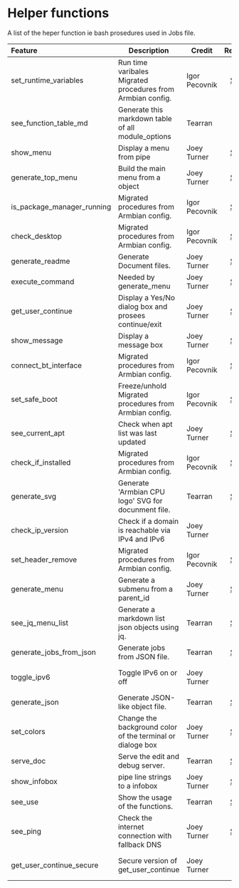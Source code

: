 
# Helper functions
A list of the heper function ie bash prosedures used in Jobs file.

| Feature | Description | Credit | Reference | Documents | Status |
|:------- | ----------- | ----------- |:---------:|:---------:|:------:|
| set_runtime_variables | Run time varibales Migrated procedures from Armbian config. | Igor Pecovnik | [Source](https://github.com/Tearran/configng/blob/main/config.ng.functions.sh#L136) | X | review | 
| see_function_table_md | Generate this markdown table of all module_options | Tearran | X | X | source link Needed | 
| show_menu | Display a menu from pipe | Joey Turner | [Source](https://github.com/Tearran/configng/blob/main/config.ng.functions.sh#L550) | X | WIP | 
| generate_top_menu | Build the main menu from a object | Joey Turner | [Source](https://github.com/Tearran/configng/blob/main/config.ng.functions.sh#L370) | X | review | 
| is_package_manager_running | Migrated procedures from Armbian config. | Igor Pecovnik | [Source](https://github.com/Tearran/configng/blob/main/config.ng.functions.sh#L111) | X | review | 
| check_desktop | Migrated procedures from Armbian config. | Igor Pecovnik | [Source](https://github.com/Tearran/configng/blob/main/config.ng.functions.sh#L16) | X | review | 
| generate_readme | Generate Document files. | Joey Turner | [Source](https://github.com/armbian/configng/blob/main/lib/armbian-configng/documents.sh#L18) | X | review | 
| execute_command | Needed by generate_menu | Joey Turner | [Source](https://github.com/Tearran/configng/blob/main/config.ng.functions.sh#L464) | X | review | 
| get_user_continue | Display a Yes/No dialog box and prosees continue/exit | Joey Turner | [Source](https://github.com/Tearran/configng/blob/main/config.ng.functions.sh#L588) | X | review | 
| show_message | Display a message box | Joey Turner | [Source](https://github.com/Tearran/configng/blob/main/config.ng.functions.sh#486) | [Document](https://github.com/armbian/configng/wiki/interface) | Review | 
| connect_bt_interface | Migrated procedures from Armbian config. | Igor Pecovnik | [Source](https://github.com/Tearran/configng/blob/main/config.ng.functions.sh#L221) | X | review | 
| set_safe_boot | Freeze/unhold Migrated procedures from Armbian config. | Igor Pecovnik | [Source](https://github.com/Tearran/configng/blob/main/config.ng.functions.sh#L188) | X | review | 
| see_current_apt | Check when apt list was last updated | Joey Turner | [Source](https://github.com/Tearran/configng/blob/main/config.ng.functions.sh#667) | X | review | 
| check_if_installed | Migrated procedures from Armbian config. | Igor Pecovnik | [Source](https://github.com/Tearran/configng/blob/main/config.ng.functions.sh#L88) | X | review | 
| generate_svg | Generate 'Armbian CPU logo' SVG for docunment file. | Tearran | [Source](https://github.com/Tearran/configng/blob/main/config.ng.functions.sh#201) | X | review | 
| check_ip_version | Check if a domain is reachable via IPv4 and IPv6 | Joey Turner | X | X | source link Needed | 
| set_header_remove | Migrated procedures from Armbian config. | Igor Pecovnik | [Source](https://github.com/Tearran/configng/blob/main/config.ng.functions.sh#L64) | X | review | 
| generate_menu | Generate a submenu from a parent_id | Joey Turner | [Source](https://github.com/Tearran/configng/blob/main/config.ng.functions.sh#L416) | X | review | 
| see_jq_menu_list | Generate a markdown list json objects using jq. | Tearran | [Source](https://github.com/Tearran/configng/blob/main/config.ng.functions.sh#L304) | X | review | 
| generate_jobs_from_json | Generate jobs from JSON file. | Tearran | [Source](https://github.com/Tearran/configng/blob/main/config.ng.functions.sh#L223) | X | review | 
| toggle_ipv6 | Toggle IPv6 on or off | Joey Turner | X | X | source link Needed | 
| generate_json | Generate JSON-like object file. | Tearran | [Source](https://github.com/Tearran/configng/blob/main/config.ng.functions.sh#L149) | X | review | 
| set_colors | Change the background color of the terminal or dialoge box | Joey Turner | [Source](https://github.com/Tearran/configng/blob/main/config.ng.functions.sh#L287) | X | review | 
| serve_doc | Serve the edit and debug server. | Tearran | [Source](https://github.com/Tearran/configng/blob/main/config.ng.functions.sh#L89) | X | review | 
| show_infobox | pipe line strings to a infobox  | Joey Turner | [Source](https://github.com/Tearran/configng/blob/main/config.ng.functions.sh#512) | X | review | 
| see_use | Show the usage of the functions. | Tearran | [Source](https://github.com/Tearran/configng/blob/main/config.ng.functions.sh#L126) | X | review | 
| see_ping | Check the internet connection with fallback DNS | Joey Turner | [Source](https://github.com/Tearran/configng/blob/main/config.ng.functions.sh#632) | X | review | 
| get_user_continue_secure | Secure version of get_user_continue | Joey Turner | X | X | source link Needed | 

